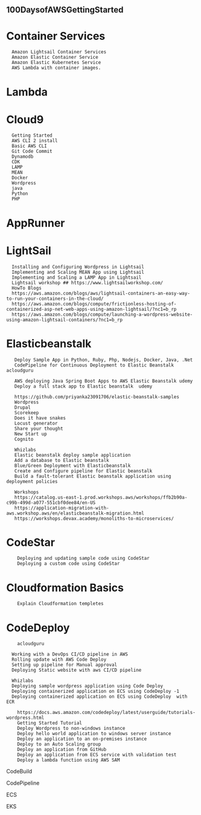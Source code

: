 ## 100DaysofAWSGettingStarted
# Container Services
      Amazon Lightsail Container Services
      Amazon Elastic Container Service
      Amazon Elastic Kubernetes Service
      AWS Lambda with container images.

# Lambda 


# Cloud9
      Getting Started 
      AWS CLI 2 install 
      Basic AWS CLI 
      Git Code Commit 
      Dynamodb 
      CDK 
      LAMP 
      MEAN 
      Docker 
      Wordpress 
      java 
      Python
      PHP      
# AppRunner      
  
# LightSail
      Installing and Configuring Wordpress in Lightsail
      Implementing and Scaling MEAN App using Lightsail
      Implementing and Scaling a LAMP App in Lightsail
      Lightsail workshop ## https://www.lightsailworkshop.com/
      HowTo Blogs 
      https://aws.amazon.com/blogs/aws/lightsail-containers-an-easy-way-to-run-your-containers-in-the-cloud/
      https://aws.amazon.com/blogs/compute/frictionless-hosting-of-containerized-asp-net-web-apps-using-amazon-lightsail/?nc1=b_rp
      https://aws.amazon.com/blogs/compute/launching-a-wordpress-website-using-amazon-lightsail-containers/?nc1=b_rp
      

# Elasticbeanstalk 
       Deploy Sample App in Python, Ruby, Php, Nodejs, Docker, Java, .Net 
       CodePipeline for Continuous Deployment to Elastic Beanstalk acloudguru

       AWS deploying Java Spring Boot Apps to AWS Elastic Beanstalk udemy 
       Deploy a full stack app to Elastic beanstalk  udemy 

       https://github.com/priyanka23091706/elastic-beanstalk-samples
       Wordpress
       Drupal
       Scorekeep 
       Does it have snakes
       Locust generator 
       Share your thought 
       New Start up 
       Cognito 
       
       Whizlabs
       Elastic beanstalk deploy sample application 
       Add a database to Elastic beanstalk 
       Blue/Green Deployment with Elasticbeanstalk 
       Create and Configure pipeline for Elastic beanstalk 
       Build a fault-tolerant Elastic beanstalk application using deployment policies

       Workshops 
       https://catalog.us-east-1.prod.workshops.aws/workshops/ffb2b90a-c99b-499d-a077-551cbf0dee84/en-US
       https://application-migration-with-aws.workshop.aws/en/elasticbeanstalk-migration.html
       https://workshops.devax.academy/monoliths-to-microservices/
# CodeStar 
        Deploying and updating sample code using CodeStar 
        Deploying a custom code using CodeStar
# Cloudformation Basics 
        Explain Cloudformation templetes 
        
# CodeDeploy
        acloudguru 

      Working with a DevOps CI/CD pipeline in AWS 
      Rolling update with AWS Code Deploy 
      Setting up pipeline for Manual approval 
      Deploying Static website with aws CI/CD pipeline 

      Whizlabs 
      Deploying sample wordpress application using Code Deploy
      Deploying containerized application on ECS using CodeDeploy -1 
      Deploying containerized application on ECS using CodeDeploy  with ECR

        https://docs.aws.amazon.com/codedeploy/latest/userguide/tutorials-wordpress.html
        Getting Started Tutorial 
        Deploy Wordpress to non-windows instance 
        Deploy hello world application to windows server instance 
        Deploy an application to an on-premises instance 
        Deploy to an Auto Scaling group 
        Deploy an application from GitHub 
        Deploy an application from ECS service with validation test 
        Deploy a lambda function using AWS SAM 

CodeBuild 

CodePipeline


ECS

EKS 

